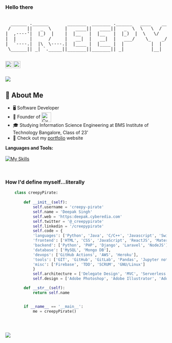 ### Hello there 
<pre>

  ______ .______       _______  _______ .______   ____    ____ .______    __  .______          ___   .___________. _______ 
 /      ||   _  \     |   ____||   ____||   _  \  \   \  /   / |   _  \  |  | |   _  \        /   \  |           ||   ____|
|  ,----'|  |_)  |    |  |__   |  |__   |  |_)  |  \   \/   /  |  |_)  | |  | |  |_)  |      /  ^  \ `---|  |----`|  |__   
|  |     |      /     |   __|  |   __|  |   ___/    \_    _/   |   ___/  |  | |      /      /  /_\  \    |  |     |   __|  
|  `----.|  |\  \----.|  |____ |  |____ |  |          |  |     |  |      |  | |  |\  \----./  _____  \   |  |     |  |____ 
 \______|| _| `._____||_______||_______|| _|          |__|     | _|      |__| | _| `._____/__/     \__\  |__|     |_______|
                                                                                                                           
</pre>
<a href="https://twitter.com/_creepypirate">
  <img align="left" alt="Deepak Singh | Twitter" width="22px" src="https://raw.githubusercontent.com/peterthehan/peterthehan/master/assets/twitter.svg" />
</a>
 <a href="https://www.linkedin.com/in/creepypirate/">
  <img align="left" alt="Deepak's LinkedIn" width="22px" src="https://raw.githubusercontent.com/peterthehan/peterthehan/master/assets/linkedin.svg" />
</a>





</br>
</br>

![](https://komarev.com/ghpvc/?username=creepy-pirate&color=green)

## :book: About Me
- 🖥 Software Developer
- 💼 Founder of  [<img src="https://cyberedia.com/img/logo-white.png" height="30em" align="center" alt="Cyberedia" title="Cyberedia"/>](https://cyberedia.com)
- 🎓 Studying Information Science Engineering at BMS Institute of Technology Bangalore, Class of 23'
- 📲 Check out my <a href="https://creepypirate.xyz">portfolio</a> website



**Languages and Tools:**  
</br>
[![My Skills](https://skills.thijs.gg/icons?i=js,html,css,git,java,js,mongodb,mysql,php,py,react,swift,tailwind)](https://skills.thijs.gg)








</br>
<h3>How I'd define myself...literally</h3>

```python	
	class creepyPirate:
	
		def __init__(self):
			self.username = 'creepy-pirate'
			self.name = 'Deepak Singh'
			self.web = 'https:deepak.cyberedia.com'
			self.twitter = '@_creepypirate'
			self.linkedin = '/creepypirate'
			self.code = {
			'languages': ['Python', 'Java', 'C/C++', 'Javascript', 'Swift', 'PHP', 'Bash'],
			'frontend': ['HTML', 'CSS', 'JavaScript', 'ReactJS', 'Materialize', 'Bootstrap', 'TailWindCSS'],
			'backend': ['Python', 'PHP', 'Django', 'Laravel', 'NodeJS'],
			'database': ['MySQL', 'Mongo DB'],
			'devops': ['GitHub Actions', 'AWS', 'Heroku'],
			'tools': ['GIT', 'GitHub', 'GitLab', 'Pandas', 'Jupyter notebook'],
			'misc': ['Firebase', 'TDD', 'SCRUM', 'GNU/Linux']
			}
			self.architecture = ['Delegate Design', 'MVC', 'Serverless', 'Microservices']
			self.design = ['Adobe Photoshop', 'Adobe Illustrator', 'Adobe XD', 'Final Cut Pro']

		def __str__(self):
			return self.name


		if __name__ == '__main__':
			me = creepyPirate()
	
	
	
```
<a href="https://github.com/creepypirate/github-readme-stats">
  <img align="center" src="https://github-readme-stats.vercel.app/api/top-langs/?username=creepy-pirate&layout=compact" />
</a>




	
	
	


